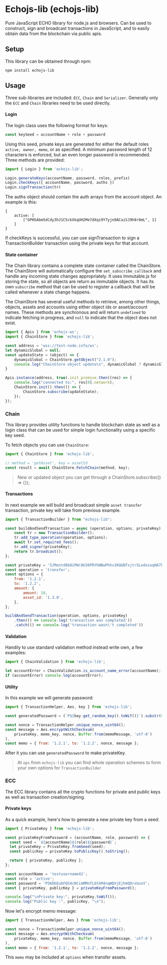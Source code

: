 
# Echojs-lib (echojs-lib)

Pure JavaScript ECHO library for node.js and browsers. Can be used to construct, sign and broadcast transactions in JavaScript, and to easily obtain data from the blockchain via public apis.


## Setup

This library can be obtained through npm:
```
npm install echojs-lib
```

## Usage

Three sub-libraries are included: `ECC`, `Chain` and `Serializer`. Generally only the `ECC` and `Chain` libraries need to be used directly.

#### Login
The login class uses the following format for keys:

```javascript
const keySeed = accountName + role + password
```

Using this seed, private keys are generated for either the default roles `active, owner, memo`, or as specified. A minimum password length of 12 characters is enforced, but an even longer password is recommended. Three methods are provided:

```javascript
import { Login } from 'echojs-lib';

Login.generateKeys(accountName, password, roles, prefix)
Login.checkKeys({ accountName, password, auths })
Login.signTransaction(tr)
```

The auths object should contain the auth arrays from the account object. An example is this:

```
{
    active: [
        ["GPH5Abm5dCdy3hJ1C5ckXkqUH2Me7dXqi9Y7yjn9ACaiSJ9h8r8mL", 1]
    ]
}
```

If checkKeys is successful, you can use signTransaction to sign a TransactionBuilder transaction using the private keys for that account.

#### State container
The Chain library contains a complete state container called the ChainStore. The ChainStore will automatically configure the `set_subscribe_callback` and handle any incoming state changes appropriately. It uses Immutable.js for storing the state, so all objects are return as immutable objects. It has its own `subscribe` method that can be used to register a callback that will be called whenever a state change happens.

The ChainStore has several useful methods to retrieve, among other things, objects, assets and accounts using either object ids or asset/account names. These methods are synchronous and will return `undefined` to indicate fetching in progress, and `null` to indicate that the object does not exist.

```javascript
import { Apis } from 'echojs-ws';
import { ChainStore } from 'echojs-lib';

const address = 'wss://test-node.info/ws';
let dynamicGlobal = null;
const updateState = (object) => {
    dynamicGlobal = ChainStore.getObject("2.1.0");
    console.log("ChainStore object update\n", dynamicGlobal ? dynamicGlobal.toJS() : dynamicGlobal);
}

Apis.instance(address, true).init_promise.then((res) => {
    console.log("connected to:", res[0].network);
    ChainStore.init().then(() => {
        ChainStore.subscribe(updateState);
    });
});
```

### Chain
This library provides utility functions to handle blockchain state as well as a login class that can be used for simple login functionality using a specific key seed.

To fetch objects you can use `ChainStore`:
```javascript
import { ChainStore } from 'echojs-lib';

// method = 'getAsset', key = assetId
const result = await ChainStore.FetchChain(method, key);
```
> New or updated object you can get through a ChainStore.subscribe(() => {});

#### Transactions
In next example we will build and broadcast simple `asset transfer` transaction, private key will take from previous example.
```javascript
import { TransactionBuilder } from "echojs-lib";

const buildAndSendTransaction = async (operation, options, privateKey) => {
	const tr = new TransactionBuilder();
	tr.add_type_operation(operation, options);
	await tr.set_required_fees();
	tr.add_signer(privateKey);
	return tr.broadcast();
};

const privateKey = '5JMontd8b8iPWrAU36PRYhWBwPhhv1RQGNTxjtrSLodoioqHA7k';
const operation = 'transfer';
const options = {
	from: '1.2.1',
	to: '1.2.2',
	amount: {
		amount: 10,
		asset_id: '1.3.0',
	},
};

buildAndSendTransaction(operation, options, privateKey)
	.then(() => console.log('transaction was completed'))
	.catch(() => console.log('transaction wasn\'t completed'))
```


#### Validation
Handily to use standard validation method instead write own, a few examples:
```javascript
import { ChainValidation } from 'echojs-lib';

let accountError = ChainValidation.is_account_name_error(accountName);
if (accountError) console.log(accountError);
```
#### Utility
In this example we will generate password:
```javascript
import { TransactionHelper, Aes, key } from 'echojs-lib';

const generatedPassword = (`P${key.get_random_key().toWif()}`).substr(0, 45);

const nonce = TransactionHelper.unique_nonce_uint64();
const message = Aes.encryptWithChecksum(
	privateKey, memo_key, nonce, Buffer.from(memoMessage, 'utf-8')
),
const memo = { from: '1.2.1', to: '1.2.2', nonce, message };
```
After it you can use `generatedPassword` to make privateKey.

> At `ops` from `echojs-lib` you can find whole operation schemes to form your own options for `TransactionBuilder`

### ECC
The ECC library contains all the crypto functions for private and public keys as well as transaction creation/signing.

#### Private keys
As a quick example, here's how to generate a new private key from a seed:

```javascript
import { PrivateKey } from 'echojs-lib';

const privateKeyFromPassword = (accountName, role, password) => {
  const seed = `${accountName}${role}${password}`;
  let privateKey = PrivateKey.fromSeed(seed);
  const publicKey = privateKey.toPublicKey().toString();

  return { privateKey, publicKey };
};

const accountName = 'testusername42';
const role = 'active';
const password = 'P5KDbEubFQS4cNtimMMnTL6tkM4nqWDXjEjhmQDrxGvoY';
const { privateKey, publicKey } = privateKeyFromPassword();

console.log("\nPrivate key:", privateKey.toWif());
console.log("Public key :", publicKey, "\n");
```
Now let's encrypt memo message:
```javascript
import { TransactionHelper, Aes } from 'echojs-lib';

const nonce = TransactionHelper.unique_nonce_uint64();
const message = Aes.encryptWithChecksum(
	privateKey, memo_key, nonce, Buffer.from(memoMessage, 'utf-8')
),
const memo = { from: '1.2.1', to: '1.2.2', nonce, message };
```

This `memo` may be included at `options` when transfer assets.

